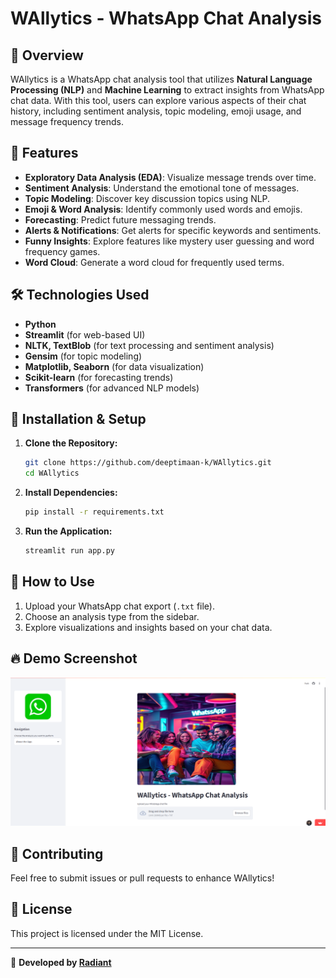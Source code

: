 # WAllytics - WhatsApp Chat Analysis

## 📌 Overview
WAllytics is a WhatsApp chat analysis tool that utilizes **Natural Language Processing (NLP)** and **Machine Learning** to extract insights from WhatsApp chat data. With this tool, users can explore various aspects of their chat history, including sentiment analysis, topic modeling, emoji usage, and message frequency trends.

## 🚀 Features
- **Exploratory Data Analysis (EDA)**: Visualize message trends over time.
- **Sentiment Analysis**: Understand the emotional tone of messages.
- **Topic Modeling**: Discover key discussion topics using NLP.
- **Emoji & Word Analysis**: Identify commonly used words and emojis.
- **Forecasting**: Predict future messaging trends.
- **Alerts & Notifications**: Get alerts for specific keywords and sentiments.
- **Funny Insights**: Explore features like mystery user guessing and word frequency games.
- **Word Cloud**: Generate a word cloud for frequently used terms.

## 🛠️ Technologies Used
- **Python**
- **Streamlit** (for web-based UI)
- **NLTK, TextBlob** (for text processing and sentiment analysis)
- **Gensim** (for topic modeling)
- **Matplotlib, Seaborn** (for data visualization)
- **Scikit-learn** (for forecasting trends)
- **Transformers** (for advanced NLP models)

## 📂 Installation & Setup

1. **Clone the Repository:**
   ```bash
   git clone https://github.com/deeptimaan-k/WAllytics.git
   cd WAllytics
   ```
2. **Install Dependencies:**
   ```bash
   pip install -r requirements.txt
   ```
3. **Run the Application:**
   ```bash
   streamlit run app.py
   ```

## 📌 How to Use
1. Upload your WhatsApp chat export (`.txt` file).
2. Choose an analysis type from the sidebar.
3. Explore visualizations and insights based on your chat data.

## 🔥 Demo Screenshot
![WAllytics UI](assets/ss.png)

## 🤝 Contributing
Feel free to submit issues or pull requests to enhance WAllytics!

## 📜 License
This project is licensed under the MIT License.

---
🚀 **Developed by [Radiant](https://github.com/deeptimaan-k)**

